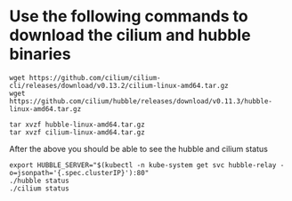 # Use the following commands to download the cilium and hubble binaries

```lang=shell
wget https://github.com/cilium/cilium-cli/releases/download/v0.13.2/cilium-linux-amd64.tar.gz
wget https://github.com/cilium/hubble/releases/download/v0.11.3/hubble-linux-amd64.tar.gz

tar xvzf hubble-linux-amd64.tar.gz
tar xvzf cilium-linux-amd64.tar.gz
```

After the above you should be able to see the hubble and cilium status

```lang=shell
export HUBBLE_SERVER="$(kubectl -n kube-system get svc hubble-relay -o=jsonpath='{.spec.clusterIP}'):80"
./hubble status
./cilium status
```
